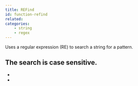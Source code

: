 ```yaml
---
title: REFind
id: function-refind
related:
categories:
    - string
    - regex
---
```


Uses a regular expression (RE) to search a string for a pattern. 

The search is case sensitive.
-
-
-

